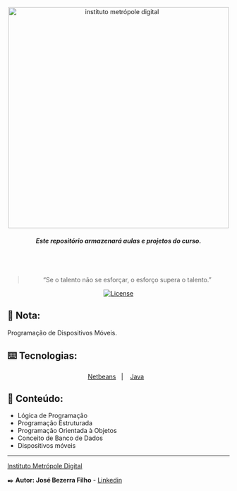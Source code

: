 <p align="center">
    <img alt="instituto metrópole digital" src="https://www.imd.ufrn.br/portal/assets/images/IMD_logo_01-01.svg" width="500px" />
</p>
<h5 align="center">
  Este repositório armazenará aulas e projetos do curso.
</h5>
</br>
</br>
<blockquote align="center">“Se o talento não se esforçar, o esforço supera o talento.”</blockquote>
<p align="center">
  <a href="LICENSE" >
    <img alt="License" src="https://img.shields.io/badge/license-MIT-%23F8952D">
  </a>
 </p>
 
## 📝 Nota:
Programação de Dispositivos Móveis.

## ⌨️ Tecnologias:

 <p align="center">
  <a href="https://netbeans.org/kb/docs/java/quickstart_pt_BR.html">Netbeans</a>&nbsp;&nbsp;&nbsp;|&nbsp;&nbsp;&nbsp;
  <a href="https://docs.oracle.com/javase/tutorial/">Java</a>&nbsp;&nbsp;&nbsp;
</p>

## :open_file_folder: Conteúdo:
- Lógica de Programação
- Programação Estruturada
- Programação Orientada à Objetos
- Conceito de Banco de Dados
- Dispositivos móveis



---
[Instituto Metrópole Digital](https://www.imd.ufrn.br/portal/)

:black_nib: **Autor: José Bezerra Filho** - [Linkedin](https://www.linkedin.com/in/josbezfi/)
